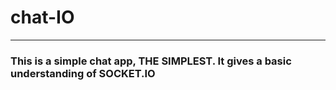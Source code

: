 # chat-IO
---
### This is a simple chat app, THE SIMPLEST. It gives a basic understanding of SOCKET.IO

